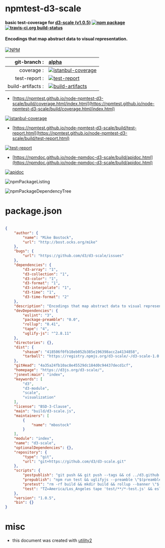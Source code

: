 # npmtest-d3-scale

#### basic test-coverage for  [d3-scale (v1.0.5)](https://d3js.org/d3-scale/)  [![npm package](https://img.shields.io/npm/v/npmtest-d3-scale.svg?style=flat-square)](https://www.npmjs.org/package/npmtest-d3-scale) [![travis-ci.org build-status](https://api.travis-ci.org/npmtest/node-npmtest-d3-scale.svg)](https://travis-ci.org/npmtest/node-npmtest-d3-scale)

#### Encodings that map abstract data to visual representation.

[![NPM](https://nodei.co/npm/d3-scale.png?downloads=true&downloadRank=true&stars=true)](https://www.npmjs.com/package/d3-scale)

| git-branch : | [alpha](https://github.com/npmtest/node-npmtest-d3-scale/tree/alpha)|
|--:|:--|
| coverage : | [![istanbul-coverage](https://npmtest.github.io/node-npmtest-d3-scale/build/coverage.badge.svg)](https://npmtest.github.io/node-npmtest-d3-scale/build/coverage.html/index.html)|
| test-report : | [![test-report](https://npmtest.github.io/node-npmtest-d3-scale/build/test-report.badge.svg)](https://npmtest.github.io/node-npmtest-d3-scale/build/test-report.html)|
| build-artifacts : | [![build-artifacts](https://npmtest.github.io/node-npmtest-d3-scale/glyphicons_144_folder_open.png)](https://github.com/npmtest/node-npmtest-d3-scale/tree/gh-pages/build)|

- [https://npmtest.github.io/node-npmtest-d3-scale/build/coverage.html/index.html](https://npmtest.github.io/node-npmtest-d3-scale/build/coverage.html/index.html)

[![istanbul-coverage](https://npmtest.github.io/node-npmtest-d3-scale/build/screenCapture.buildCi.browser.%252Ftmp%252Fbuild%252Fcoverage.lib.html.png)](https://npmtest.github.io/node-npmtest-d3-scale/build/coverage.html/index.html)

- [https://npmtest.github.io/node-npmtest-d3-scale/build/test-report.html](https://npmtest.github.io/node-npmtest-d3-scale/build/test-report.html)

[![test-report](https://npmtest.github.io/node-npmtest-d3-scale/build/screenCapture.buildCi.browser.%252Ftmp%252Fbuild%252Ftest-report.html.png)](https://npmtest.github.io/node-npmtest-d3-scale/build/test-report.html)

- [https://npmdoc.github.io/node-npmdoc-d3-scale/build/apidoc.html](https://npmdoc.github.io/node-npmdoc-d3-scale/build/apidoc.html)

[![apidoc](https://npmdoc.github.io/node-npmdoc-d3-scale/build/screenCapture.buildCi.browser.%252Ftmp%252Fbuild%252Fapidoc.html.png)](https://npmdoc.github.io/node-npmdoc-d3-scale/build/apidoc.html)

![npmPackageListing](https://npmtest.github.io/node-npmtest-d3-scale/build/screenCapture.npmPackageListing.svg)

![npmPackageDependencyTree](https://npmtest.github.io/node-npmtest-d3-scale/build/screenCapture.npmPackageDependencyTree.svg)



# package.json

```json

{
    "author": {
        "name": "Mike Bostock",
        "url": "http://bost.ocks.org/mike"
    },
    "bugs": {
        "url": "https://github.com/d3/d3-scale/issues"
    },
    "dependencies": {
        "d3-array": "1",
        "d3-collection": "1",
        "d3-color": "1",
        "d3-format": "1",
        "d3-interpolate": "1",
        "d3-time": "1",
        "d3-time-format": "2"
    },
    "description": "Encodings that map abstract data to visual representation.",
    "devDependencies": {
        "eslint": "3",
        "package-preamble": "0.0",
        "rollup": "0.41",
        "tape": "4",
        "uglify-js": "^2.8.11"
    },
    "directories": {},
    "dist": {
        "shasum": "418506f0fb18eb052b385e196398acc2a4134858",
        "tarball": "https://registry.npmjs.org/d3-scale/-/d3-scale-1.0.5.tgz"
    },
    "gitHead": "4a35a24fb10ac8e45529dc184d0c94437decd1cf",
    "homepage": "https://d3js.org/d3-scale/",
    "jsnext:main": "index",
    "keywords": [
        "d3",
        "d3-module",
        "scale",
        "visualization"
    ],
    "license": "BSD-3-Clause",
    "main": "build/d3-scale.js",
    "maintainers": [
        {
            "name": "mbostock"
        }
    ],
    "module": "index",
    "name": "d3-scale",
    "optionalDependencies": {},
    "repository": {
        "type": "git",
        "url": "git+https://github.com/d3/d3-scale.git"
    },
    "scripts": {
        "postpublish": "git push && git push --tags && cd ../d3.github.com && git pull && cp ../d3-scale/build/d3-scale.js d3-scale.v1.js && cp ../d3-scale/build/d3-scale.min.js d3-scale.v1.min.js && git add d3-scale.v1.js d3-scale.v1.min.js && git commit -m \"d3-scale ${npm_package_version}\" && git push && cd - && zip -j build/d3-scale.zip -- LICENSE README.md build/d3-scale.js build/d3-scale.min.js",
        "prepublish": "npm run test && uglifyjs --preamble \"$(preamble)\" build/d3-scale.js -c -m -o build/d3-scale.min.js",
        "pretest": "rm -rf build && mkdir build && rollup --banner \"$(preamble)\" -f umd -g d3-array:d3,d3-collection:d3,d3-color:d3,d3-format:d3,d3-interpolate:d3,d3-time:d3,d3-time-format:d3 -n d3 -o build/d3-scale.js -- index.js",
        "test": "TZ=America/Los_Angeles tape 'test/**/*-test.js' && eslint index.js src test"
    },
    "version": "1.0.5",
    "bin": {}
}
```



# misc
- this document was created with [utility2](https://github.com/kaizhu256/node-utility2)
